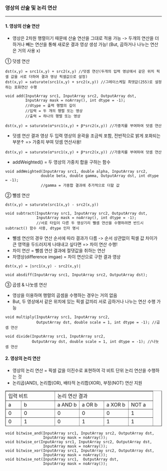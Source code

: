 ### 영상의 산술 및 논리 연산

------


#### 1\. 영상의 산술 연산

-   영상은 2차원 행렬이기 때문에 산술 연산을 그대로 적용 가능 -> 두개의 연산을 더하거나 빼는 연산을 통해 새로운 결과 영상 생성 가능! (But, 곱하거나 나누는 연산은 거의 사용 x)

① 덧셈 연산

```
dst(x,y) = src1(x,y) + src2(x,y) //덧셈 연산(두개의 입력 영상에서 같은 위치 픽셀 값을 서로 더하여 결과 영상 픽셀값으로 설정)
dst(x,y) = saturate(src1(x,y) + src2(x,y)) //그레이스케일 최댓값(255)로 설정하는 포화연산 수행
```

```
void add(InputArray src1, InputArray src2, OutputArray dst, 
		 InputArray mask = noArray(), int dtype = -1);
         //dtype = 출력 행렬의 깊이
         //입력 = 두 개의 행렬 또는 영상
         //출력 = 하나의 행렬 또는 영상
```

```
dst(x,y) = saturate(α*src1(x,y) + β*src2(x,y)) //가중치를 부여하여 덧셈 연산
```

-   덧셈 연산 결과 영상 두 입력 영상의 윤곽을 조금씩 포함, 전반적으로 밝게 포화되는 부분↑ => 가중치 부여 덧셈 연산사용!

```
dst(x,y) = saturate(α*src1(x,y) + β*src2(x,y)) //가중치를 부여하여 덧셈 연산
```

-   addWeighted() = 두 영상의 가중치 합을 구하는 함수

```
void addWeighted(InputArray src1, double alpha, InputArray src2, 
				double beta, double gamma, OutputArray dst, int dtype = -1);
                //gamma = 가중합 결과에 추가적으로 더할 값
```

② 뺄셈 연산

```
dst(x,y) = saturate(src1(x,y) - src2(x,y))
```

```
void subtract(InputArray src1, InputArray src2, OutputArray dst, 
		      InputArray mask = noArray(), int dtype = -1);
              //서로 타입이 다른 두 영상기리 뺄셈 연산을 수행하려면 반드시 subtract() 함수 사용, dtype 인자 명시
```

-   뺄셈 연산의 경우 연산 순서에 따라 결과가 다름 -> 순서 상관없이 픽셀 값 차이가 큰 영역을 두드러지게 나태내고 싶다면 => 차이 연산 수행!
-   차이 연산 = 뺄셈 연산 결과에 절댓값을 취하는 연산
-   차영상(difference imgae) = 차이 연산으로 구한 결과 영상

```
dst(x,y) = |src1(x,y) - src2(x,y)|
```

```
void absdiff(InputArray src1, InputArray src2, OutputArray dst);
```

③ 곱셈 & 나눗셈 연산

-   영상을 이용하여 행렬의 곱셈을 수행하는 경우는 거의 없음
-   But, 두 영상에서 같은 위치에 있는 픽셀 값끼리 서로 곱하거나 나누는 연산 수행 가능

```
void multiply(InputArray src1, InputArray src2, 
			  OutputArray dst, double scale = 1, int dtype = -1); //곱셈 연산
              
void divide(InputArray src1, InputArray src2, 
			OutputArray dst, double scale = 1, int dtype = -1); //나눗셈 연산              
```

#### 2\. 영상의 논리 연산

-   영상의 논리 연산 = 픽셀 값을 이진수로 표현하여 각 비트 단위 논리 연산을 수행하는 것
-   논리곱(AND), 논리합(OR), 배타적 논리합(XOR), 부정(NOT) 연산 지원

<table style="border-collapse: collapse; width: 100%; height: 114px;" border="1" data-ke-style="style2"><tbody><tr style="height: 19px;"><td style="width: 33.3334%; height: 19px;" colspan="2">입력 비트</td><td style="width: 66.6668%; height: 19px;" colspan="4">논리 연산 결과</td></tr><tr style="height: 19px;"><td style="width: 10.6202%; height: 19px;">a</td><td style="width: 22.7132%; height: 19px;">b</td><td style="width: 16.6667%; height: 19px;">a AND b</td><td style="width: 16.6667%; height: 19px;">a OR b</td><td style="width: 16.6667%; height: 19px;">a XOR b</td><td style="width: 16.6667%; height: 19px;">NOT a</td></tr><tr style="height: 19px;"><td style="width: 10.6202%; height: 19px;">0</td><td style="width: 22.7132%; height: 19px;">0</td><td style="width: 16.6667%; height: 19px;">0</td><td style="width: 16.6667%; height: 19px;">0</td><td style="width: 16.6667%; height: 19px;">0</td><td style="width: 16.6667%; height: 19px;">1</td></tr><tr style="height: 19px;"><td style="width: 10.6202%; height: 19px;">0</td><td style="width: 22.7132%; height: 19px;">1</td><td style="width: 16.6667%; height: 19px;">0</td><td style="width: 16.6667%; height: 19px;">1</td><td style="width: 16.6667%; height: 19px;">1</td><td style="width: 16.6667%; height: 19px;">1</td></tr><tr style="height: 19px;"><td style="width: 10.6202%; height: 19px;">1</td><td style="width: 22.7132%; height: 19px;">0</td><td style="width: 16.6667%; height: 19px;">0</td><td style="width: 16.6667%; height: 19px;">1</td><td style="width: 16.6667%; height: 19px;">1</td><td style="width: 16.6667%; height: 19px;">0</td></tr><tr style="height: 19px;"><td style="width: 10.6202%; height: 19px;">1</td><td style="width: 22.7132%; height: 19px;">1</td><td style="width: 16.6667%; height: 19px;">1</td><td style="width: 16.6667%; height: 19px;">1</td><td style="width: 16.6667%; height: 19px;">0</td><td style="width: 16.6667%; height: 19px;">0</td></tr></tbody></table>

```
void bitwise_and(InputArray src1, InputArray src2, OutputArray dst, 
		 		 InputArray mask = noArray());
void bitwise_or(InputArray src1, InputArray src2, OutputArray dst, 
		 		 InputArray mask = noArray());   
void bitwise_xor(InputArray src1, InputArray src2, OutputArray dst, 
		 		 InputArray mask = noArray());
void bitwise_not(InputArray src1,  OutputArray dst, 
		 		 InputArray mask = noArray());
```
